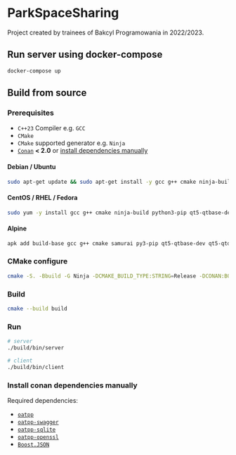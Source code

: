 # ParkSpaceSharing
Project created by trainees of Bakcyl Programowania in 2022/2023.

## Run server using docker-compose

```bash
docker-compose up
```

## Build from source

### Prerequisites
 - `C++23` Compiler e.g. `GCC`
 - `CMake`
 - `CMake` supported generator e.g. `Ninja`
 - [`Conan`](https://conan.io/) **< 2.0** or [install dependencies manually](#install-conan-dependencies-manually)

#### Debian / Ubuntu
```bash
sudo apt-get update && sudo apt-get install -y gcc g++ cmake ninja-build python3-pip qtbase5-dev qtdeclarative5-dev qtquickcontrols2-5-dev && python3 -m pip install --user --upgrade conan==1.59
```

#### CentOS / RHEL / Fedora
```bash
sudo yum -y install gcc g++ cmake ninja-build python3-pip qt5-qtbase-devel qt5-qtdeclarative-devel qt5-qtquickcontrols2-devel && python3 -m pip install --user --upgrade conan==1.59
```

#### Alpine
```bash
apk add build-base gcc g++ cmake samurai py3-pip qt5-qtbase-dev qt5-qtdeclarative-dev qt5-qtquickcontrols2-dev && python3 -m pip install --user --upgrade conan==1.59
```

### CMake configure
```bash
cmake -S. -Bbuild -G Ninja -DCMAKE_BUILD_TYPE:STRING=Release -DCONAN:BOOL=ON
```

### Build
```bash
cmake --build build
```

### Run
```bash
# server
./build/bin/server

# client
./build/bin/client
```

### Install conan dependencies manually
Required dependencies:
 - [`oatpp`](https://github.com/oatpp/oatpp)
 - [`oatpp-swagger`](https://github.com/oatpp/oatpp-swagger)
 - [`oatpp-sqlite`](https://github.com/oatpp/oatpp-sqlite)
 - [`oatpp-openssl`](https://github.com/oatpp/oatpp-openssl)
 - [`Boost.JSON`](https://boost.org/libs/json)
